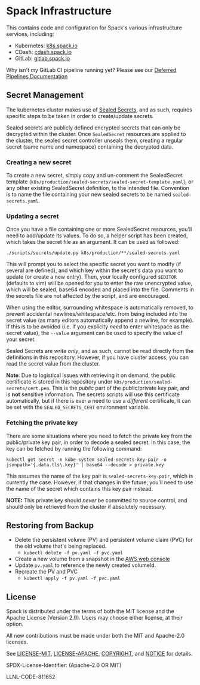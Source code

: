 # Spack Infrastructure

This contains code and configuration for Spack's various infrastructure
services, including:

* Kubernetes: [k8s.spack.io](https://k8s.spack.io)
* CDash: [cdash.spack.io](https://cdash.spack.io)
* GitLab: [gitlab.spack.io](https://gitlab.spack.io)

Why isn't my GitLab CI pipeline running yet? Please see our [Deferred Pipelines Documentation](docs/deferred_pipelines.md)

## Secret Management

The kubernetes cluster makes use of [Sealed Secrets](https://github.com/bitnami-labs/sealed-secrets), and as such, requires specific steps to be taken in order to create/update secrets.

Sealed secrets are publicly defined encrypted secrets that can only be decrypted within the cluster. Once `SealedSecret` resources are applied to the cluster, the sealed secret controller unseals them, creating a regular secret (same name and namespace) containing the decrypted data.

### Creating a new secret
To create a new secret, simply copy and un-comment the SealedSecret template (`k8s/production/sealed-secrets/sealed-secret-template.yaml`), or any other existing SealedSecret definition, to the intended file. Convention is to name the file containing your new sealed secrets to be named `sealed-secrets.yaml`.

### Updating a secret
Once you have a file containing one or more SealedSecret resources, you'll need to add/update its values. To do so, a helper script has been created, which takes the secret file as an argument. It can be used as followed:

```
./scripts/secrets/update.py k8s/production/**/sealed-secrets.yaml
```

This will prompt you to select the specific secret you want to modify (if several are defined), and which key within the secret's data you want to update (or create a new entry). Then, your locally configured `$EDITOR` (defaults to vim) will be opened for you to enter the raw unencrypted value, which will be sealed, base64 encoded and placed into the file. Comments in the secrets file are not affected by the script, and are encouraged.

When using the editor, surrounding whitespace is automatically removed, to prevent accidental newlines/whitespace/etc. from being included into the secret value (as many editors automatically append a newline, for example). If this is to be avoided (i.e. if you explicity *need* to enter whitespace as the secret value), the `--value` argument can be used to specify the value of your secret.

Sealed Secrets are *write only*, and as such, cannot be read directly from the definitions in this repository. However, if you have cluster access, you can read the secret value from the cluster.

**Note**: Due to logistical issues with retrieving it on demand, the public certificate is stored in this repository under `k8s/production/sealed-secrets/cert.pem`. This is the *public* part of the public/private key pair, and is **not** sensitive information. The secrets scripts will use this certificate automatically, but if there is ever a need to use a *different* certificate, it can be set with the `SEALED_SECRETS_CERT` environment variable.

### Fetching the private key
There are some situations where you need to fetch the private key from the public/private key pair, in order to decode a sealed secret. In this case, the key can be fetched by running the following command:

```
kubectl get secret -n kube-system sealed-secrets-key-pair -o jsonpath='{.data.tls\.key}' | base64 --decode > private.key
```

This assumes the name of the key pair is `sealed-secrets-key-pair`, which is currently the case. However, if that changes in the future, you'll need to use the name of the secret which contains this key pair instead.

**NOTE:** This private key should *never* be committed to source control, and should only be retrieved from the cluster if absolutely necessary.

## Restoring from Backup

- Delete the persistent volume (PV) and persistent volume claim (PVC) for the old volume that's being replaced.
   - `kubectl delete -f pv.yaml -f pvc.yaml`
- Create a new volume from a snapshot in the [AWS web console](https://console.aws.amazon.com)
- Update `pv.yaml` to reference the newly created volumeId.
- Recreate the PV and PVC
   - `kubectl apply -f pv.yaml -f pvc.yaml`

License
----------------

Spack is distributed under the terms of both the MIT license and the
Apache License (Version 2.0). Users may choose either license, at their
option.

All new contributions must be made under both the MIT and Apache-2.0
licenses.

See [LICENSE-MIT](https://github.com/spack/spack-infrastructure/blob/master/LICENSE-MIT),
[LICENSE-APACHE](https://github.com/spack/spack-infrastructure/blob/master/LICENSE-APACHE),
[COPYRIGHT](https://github.com/spack/spack-infrastructure/blob/master/COPYRIGHT), and
[NOTICE](https://github.com/spack/spack-infrastructure/blob/master/NOTICE) for details.

SPDX-License-Identifier: (Apache-2.0 OR MIT)

LLNL-CODE-811652
